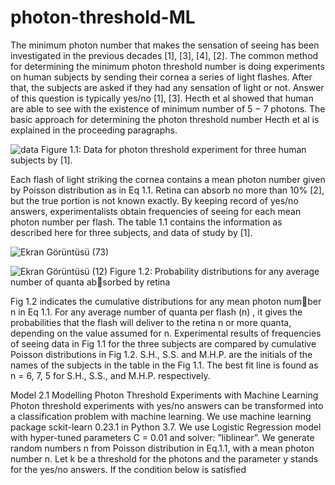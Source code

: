 # photon-threshold-ML
The minimum photon number that makes the sensation of seeing has been
investigated in the previous decades [1], [3], [4], [2]. The common method for
determining the minimum photon threshold number is doing experiments on
human subjects by sending their cornea a series of light flashes. After that,
the subjects are asked if they had any sensation of light or not. Answer of
this question is typically yes/no [1], [3]. Hecth et al showed that human are
able to see with the existence of minimum number of 5 − 7 photons.
The basic approach for determining the photon threshold number Hecth
et al is explained in the proceeding paragraphs.


![data](https://user-images.githubusercontent.com/51533525/147089120-2001ba22-c808-40c6-a7b3-8e988a9ac2c2.png)
Figure 1.1: Data for photon threshold experiment for three human subjects
by [1].


Each flash of light striking the cornea contains a mean photon number
given by Poisson distribution as in Eq 1.1. Retina can absorb no more than
10% [2], but the true portion is not known exactly. By keeping record of
yes/no answers, experimentalists obtain frequencies of seeing for each mean
photon number per flash. The table 1.1 contains the information as described
here for three subjects, and data of study by [1].

![Ekran Görüntüsü (73)](https://user-images.githubusercontent.com/51533525/147090881-b786c248-f718-49be-9e2d-3fc4e8b2edba.png)

![Ekran Görüntüsü (12)](https://user-images.githubusercontent.com/51533525/147091381-b0bfa932-2306-4a64-9c06-5268e51ef105.png)
Figure 1.2: Probability distributions for any average number of quanta absorbed by retina


Fig 1.2 indicates the cumulative distributions for any mean photon number n in Eq 1.1. For any average number of quanta per flash (n) , it gives
the probabilities that the flash will deliver to the retina n or more quanta,
depending on the value assumed for n. Experimental results of frequencies
of seeing data in Fig 1.1 for the three subjects are compared by cumulative
Poisson distributions in Fig 1.2. S.H., S.S. and M.H.P. are the initials of the
names of the subjects in the table in the Fig 1.1. The best fit line is found
as n = 6, 7, 5 for S.H., S.S., and M.H.P. respectively.


Model
2.1 Modelling Photon Threshold Experiments
with Machine Learning
Photon threshold experiments with yes/no answers can be transformed into
a classification problem with machine learning.
We use machine learning package sckit-learn 0.23.1 in Python 3.7. We
use Logistic Regression model with hyper-tuned parameters C = 0.01 and
solver: ”liblinear”.
We generate random numbers n from Poisson distribution in Eq.1.1, with
a mean photon number n.
Let k be a threshold for the photons and the parameter y stands for the
yes/no answers. If the condition below is satisfied

